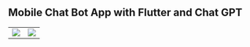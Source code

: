 <h2>Mobile Chat Bot App with Flutter and Chat GPT</h2>
<table>
  <tr>
  <td>
<img src="images/lolo.png">
</td>
<td>
<img src="images/lolo.png">
</td>
</tr>
</table>
